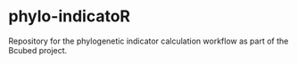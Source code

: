 # phylo-indicatoR
Repository for the phylogenetic indicator calculation workflow as part of the Bcubed project. 
